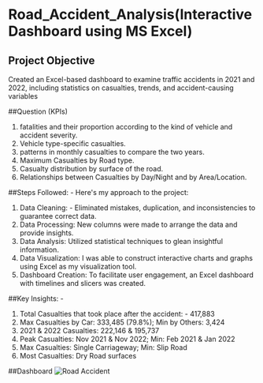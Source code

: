 # Road_Accident_Analysis(Interactive Dashboard using MS Excel)
## Project Objective
  Created an Excel-based dashboard to examine traffic accidents in 2021 and 2022, including statistics on casualties, trends, and accident-causing variables



##Question (KPIs)
1. fatalities and their proportion according to the kind of vehicle and accident severity.
2. Vehicle type-specific casualties.
3. patterns in monthly casualties to compare the two years.
4. Maximum Casualties by Road type.
5. Casualty distribution by surface of the road.
6. Relationships between Casualties by Day/Night and by Area/Location.

##Steps Followed: -
Here's my approach to the project:
1. Data Cleaning: - Eliminated mistakes, duplication, and inconsistencies to guarantee correct data.
2. Data Processing: New columns were made to arrange the data and provide insights.
3. Data Analysis: Utilized statistical techniques to glean insightful information.
4. Data Visualization: I was able to construct interactive charts and graphs using Excel as my visualization tool.
5. Dashboard Creation: To facilitate user engagement, an Excel dashboard with timelines and slicers was created.

##Key Insights: -
1. Total Casualties that took place after the accident: - 417,883
2. Max Casualties by Car: 333,485 (79.8%); Min by Others: 3,424
3. 2021 & 2022 Casualties: 222,146 & 195,737
4. Peak Casualties: Nov 2021 & Nov 2022; Min: Feb 2021 & Jan 2022
5. Max Casualties: Single Carriageway; Min: Slip Road
6. Most Casualties: Dry Road surfaces

##Dashboard
![Road Accident](https://github.com/user-attachments/assets/0eb31176-0b96-4d92-b103-8dc8e16c824f)





